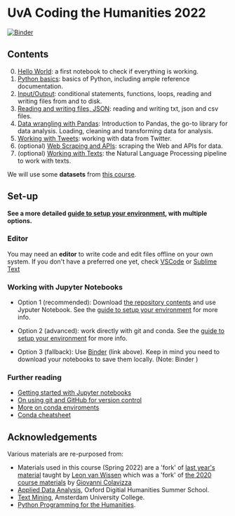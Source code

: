 # UvA Coding the Humanities 2022

[![Binder](https://mybinder.org/badge_logo.svg)](https://mybinder.org/v2/gh/bloemj/2022-coding-the-humanities/master)

## Contents

0. [Hello World](notebooks/0_HelloWorld.ipynb): a first notebook to check if everything is working.
1. [Python basics](notebooks/1_Basics.ipynb): basics of Python, including ample reference documentation.
2. [Input/Output](notebooks/2_InputOutput.ipynb): conditional statements, functions, loops, reading and writing files from and to disk.
3. [Reading and writing files, JSON](notebooks/3_ReadingAndWritingFiles.ipynb): reading and writing txt, json and csv files.
4. [Data wrangling with Pandas](notebooks/4_PandasDataWrangling.ipynb): Introduction to Pandas, the go-to library for data analysis. Loading, cleaning and transforming data for analysis. 
5. [Working with Tweets](notebooks/5_WorkingTweets.ipynb): working with data from Twitter.
6. (optional) [Web Scraping and APIs](notebooks/6_WebScraping.ipynb): scraping the Web and APIs for data.
7. (optional) [Working with Texts](notebooks/7_WorkingTexts.ipynb): the Natural Language Processing pipeline to work with texts.

We will use some **datasets** from [this course](https://github.com/mromanello/ADA-DHOxSS/tree/master/data).

## Set-up
**See a more detailed [guide to setup your environment](setup.md), with multiple options.**

### Editor

You may need an **editor** to write code and edit files offline on your own system. If you don't have a preferred one yet, check [VSCode](https://code.visualstudio.com/) or [Sublime Text](https://www.sublimetext.com/)

### Working with Jupyter Notebooks

* Option 1 (recommended): Download [the repository contents](https://github.com/uvacreate/2021-coding-the-humanities) and use Jyputer Notebook. See the [guide to setup your environment](setup.md) for more info.

* Option 2 (advanced): work directly with git and conda. See the [guide to setup your environment](setup.md) for more info.


* Option 3 (fallback): Use [Binder](https://mybinder.org) (link above). Keep in mind you need to download your notebooks to save them locally. (Note: Binder )


### Further reading

* [Getting started with Jupyter notebooks](https://medium.com/codingthesmartway-com-blog/getting-started-with-jupyter-notebook-for-python-4e7082bd5d46)
* [On using git and GitHub for version control](https://alan-turing-institute.github.io/rsd-engineeringcourse/ch02git)
* [More on conda enviroments](https://docs.conda.io/projects/conda/en/latest/user-guide/tasks/manage-environments.html)
* [Conda cheatsheet](https://docs.conda.io/projects/conda/en/4.6.0/_downloads/52a95608c49671267e40c689e0bc00ca/conda-cheatsheet.pdf)



## Acknowledgements

Various materials are re-purposed from:
* Materials used in this course (Spring 2022) are a 'fork' of [last year's material](https://github.com/uvacreate/2021-coding-the-humanities) taught by [Leon van Wissen](https://www.leonvanwissen.nl/) which was a 'fork' of [the 2020 course materials](https://github.com/Giovanni1085/UvA_CDH_2020) by [Giovanni Colavizza](https://www.giovannicolavizza.com/)
* [Applied Data Analysis](https://github.com/mromanello/ADA-DHOxSS), Oxford Digitial Humanities Summer School.
* [Text Mining](https://github.com/Giovanni1085/AUC_TMCI_2019), Amsterdam University College.
* [Python Programming for the Humanities](http://www.karsdorp.io/python-course).
